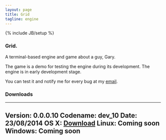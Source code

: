 ```yaml
---
layout: page
title: Grid
tagline: engine
---
```

{% include JB/setup %}

### Grid.
A terminal-based engine and game about a guy, Gary.

The game is a demo for testing the engine during its development. The engine is in early development stage.

You can test it and notify me for every bug at my [email](mailto:giovanni.grc96@gmail.com).

### Downloads

---
Version: 0.0.0.10
Codename: dev_10
Date: 23/08/2014
OS X: [Download](https://www.dropbox.com/s/talag83bh1m9s2m/grid-osx?dl=0)
Linux: Coming soon
Windows: Coming soon
---
